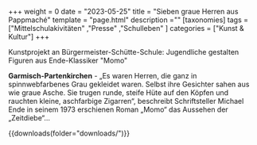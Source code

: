 +++
weight = 0
date = "2023-05-25"
title = "Sieben graue Herren aus Pappmaché"
template = "page.html"
description =""
[taxonomies]
tags = ["Mittelschulakivitäten" ,"Presse" ,"Schulleben" ]
categories = ["Kunst & Kultur"]
+++

Kunstprojekt an Bürgermeister-Schütte-Schule: Jugendliche gestalten Figuren aus Ende-Klassiker "Momo"

<!-- more -->

**Garmisch-Partenkirchen** - „Es waren Herren, die ganz in spinnwebfarbenes Grau gekleidet waren. Selbst ihre Gesichter sahen aus wie graue Asche. Sie trugen runde, steife Hüte auf den Köpfen und rauchten kleine, aschfarbige Zigarren“, beschreibt Schriftsteller Michael Ende in seinem 1973 erschienen Roman „Momo“ das Aussehen der „Zeitdiebe“...

{{downloads(folder="downloads/")}}

